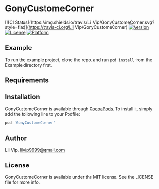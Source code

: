 # GonyCustomeCorner

[![CI Status](https://img.shields.io/travis/Lil Vip/GonyCustomeCorner.svg?style=flat)](https://travis-ci.org/Lil Vip/GonyCustomeCorner)
[![Version](https://img.shields.io/cocoapods/v/GonyCustomeCorner.svg?style=flat)](https://cocoapods.org/pods/GonyCustomeCorner)
[![License](https://img.shields.io/cocoapods/l/GonyCustomeCorner.svg?style=flat)](https://cocoapods.org/pods/GonyCustomeCorner)
[![Platform](https://img.shields.io/cocoapods/p/GonyCustomeCorner.svg?style=flat)](https://cocoapods.org/pods/GonyCustomeCorner)

## Example

To run the example project, clone the repo, and run `pod install` from the Example directory first.

## Requirements

## Installation

GonyCustomeCorner is available through [CocoaPods](https://cocoapods.org). To install
it, simply add the following line to your Podfile:

```ruby
pod 'GonyCustomeCorner'
```

## Author

Lil Vip, lilvip9999@gmail.com

## License

GonyCustomeCorner is available under the MIT license. See the LICENSE file for more info.
